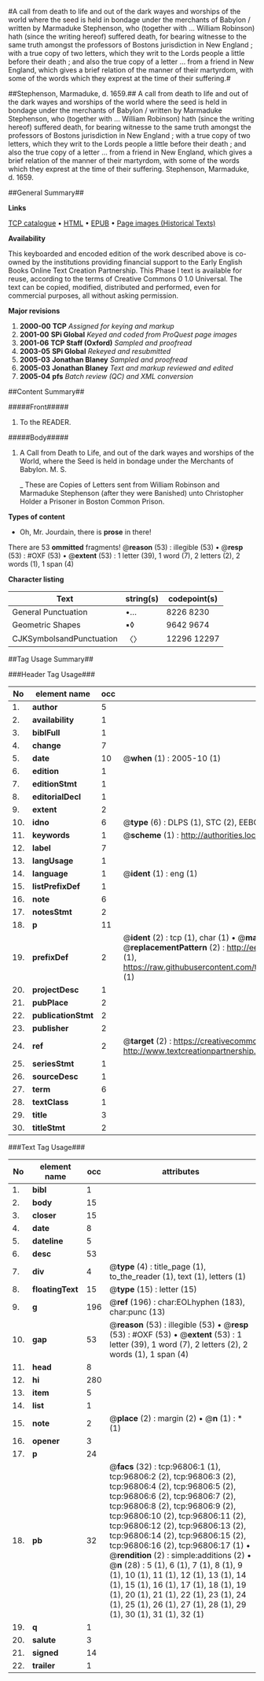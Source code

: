 #A call from death to life and out of the dark wayes and worships of the world where the seed is held in bondage under the merchants of Babylon / written by Marmaduke Stephenson, who (together with ... William Robinson) hath (since the writing hereof) suffered death, for bearing witnesse to the same truth amongst the professors of Bostons jurisdiction in New England ; with a true copy of two letters, which they writ to the Lords people a little before their death ; and also the true copy of a letter ... from a friend in New England, which gives a brief relation of the manner of their martyrdom, with some of the words which they exprest at the time of their suffering.#

##Stephenson, Marmaduke, d. 1659.##
A call from death to life and out of the dark wayes and worships of the world where the seed is held in bondage under the merchants of Babylon / written by Marmaduke Stephenson, who (together with ... William Robinson) hath (since the writing hereof) suffered death, for bearing witnesse to the same truth amongst the professors of Bostons jurisdiction in New England ; with a true copy of two letters, which they writ to the Lords people a little before their death ; and also the true copy of a letter ... from a friend in New England, which gives a brief relation of the manner of their martyrdom, with some of the words which they exprest at the time of their suffering.
Stephenson, Marmaduke, d. 1659.

##General Summary##

**Links**

[TCP catalogue](http://www.ota.ox.ac.uk/tcp/)  • 
[HTML](http://tei.it.ox.ac.uk/tcp/Texts-HTML/free/A61/A61464.html)  • 
[EPUB](http://tei.it.ox.ac.uk/tcp/Texts-EPUB/free/A61/A61464.epub) • 
[Page images (Historical Texts)](https://data.historicaltexts.jisc.ac.uk/view?pubId=eebo-13033371e&pageId=eebo-13033371e-96806-1)

**Availability**

This keyboarded and encoded edition of the
	       work described above is co-owned by the institutions
	       providing financial support to the Early English Books
	       Online Text Creation Partnership. This Phase I text is
	       available for reuse, according to the terms of Creative
	       Commons 0 1.0 Universal. The text can be copied,
	       modified, distributed and performed, even for
	       commercial purposes, all without asking permission.

**Major revisions**

1. __2000-00__ __TCP__ *Assigned for keying and markup*
1. __2001-00__ __SPi Global__ *Keyed and coded from ProQuest page images*
1. __2001-06__ __TCP Staff (Oxford)__ *Sampled and proofread*
1. __2003-05__ __SPi Global__ *Rekeyed and resubmitted*
1. __2005-03__ __Jonathan Blaney__ *Sampled and proofread*
1. __2005-03__ __Jonathan Blaney__ *Text and markup reviewed and edited*
1. __2005-04__ __pfs__ *Batch review (QC) and XML conversion*

##Content Summary##

#####Front#####

1. To the READER.

#####Body#####

1. A Call from Death to Life, and out of the dark wayes and worships of the World, where the Seed is held in bondage under the Merchants of Babylon. M. S.

    _ These are Copies of Letters sent from William Robinson and Marmaduke Stephenson (after they were Banished) unto Christopher Holder a Prisoner in Boston Common Prison.

**Types of content**

  * Oh, Mr. Jourdain, there is **prose** in there!

There are 53 **ommitted** fragments! 
 @__reason__ (53) : illegible (53)  •  @__resp__ (53) : #OXF (53)  •  @__extent__ (53) : 1 letter (39), 1 word (7), 2 letters (2), 2 words (1), 1 span (4)

**Character listing**


|Text|string(s)|codepoint(s)|
|---|---|---|
|General Punctuation|•…|8226 8230|
|Geometric Shapes|▪◊|9642 9674|
|CJKSymbolsandPunctuation|〈〉|12296 12297|

##Tag Usage Summary##

###Header Tag Usage###

|No|element name|occ|attributes|
|---|---|---|---|
|1.|__author__|5||
|2.|__availability__|1||
|3.|__biblFull__|1||
|4.|__change__|7||
|5.|__date__|10| @__when__ (1) : 2005-10 (1)|
|6.|__edition__|1||
|7.|__editionStmt__|1||
|8.|__editorialDecl__|1||
|9.|__extent__|2||
|10.|__idno__|6| @__type__ (6) : DLPS (1), STC (2), EEBO-CITATION (1), OCLC (1), VID (1)|
|11.|__keywords__|1| @__scheme__ (1) : http://authorities.loc.gov/ (1)|
|12.|__label__|7||
|13.|__langUsage__|1||
|14.|__language__|1| @__ident__ (1) : eng (1)|
|15.|__listPrefixDef__|1||
|16.|__note__|6||
|17.|__notesStmt__|2||
|18.|__p__|11||
|19.|__prefixDef__|2| @__ident__ (2) : tcp (1), char (1)  •  @__matchPattern__ (2) : ([0-9\-]+):([0-9IVX]+) (1), (.+) (1)  •  @__replacementPattern__ (2) : http://eebo.chadwyck.com/downloadtiff?vid=$1&page=$2 (1), https://raw.githubusercontent.com/textcreationpartnership/Texts/master/tcpchars.xml#$1 (1)|
|20.|__projectDesc__|1||
|21.|__pubPlace__|2||
|22.|__publicationStmt__|2||
|23.|__publisher__|2||
|24.|__ref__|2| @__target__ (2) : https://creativecommons.org/publicdomain/zero/1.0/ (1), http://www.textcreationpartnership.org/docs/. (1)|
|25.|__seriesStmt__|1||
|26.|__sourceDesc__|1||
|27.|__term__|6||
|28.|__textClass__|1||
|29.|__title__|3||
|30.|__titleStmt__|2||


###Text Tag Usage###

|No|element name|occ|attributes|
|---|---|---|---|
|1.|__bibl__|1||
|2.|__body__|15||
|3.|__closer__|15||
|4.|__date__|8||
|5.|__dateline__|5||
|6.|__desc__|53||
|7.|__div__|4| @__type__ (4) : title_page (1), to_the_reader (1), text (1), letters (1)|
|8.|__floatingText__|15| @__type__ (15) : letter (15)|
|9.|__g__|196| @__ref__ (196) : char:EOLhyphen (183), char:punc (13)|
|10.|__gap__|53| @__reason__ (53) : illegible (53)  •  @__resp__ (53) : #OXF (53)  •  @__extent__ (53) : 1 letter (39), 1 word (7), 2 letters (2), 2 words (1), 1 span (4)|
|11.|__head__|8||
|12.|__hi__|280||
|13.|__item__|5||
|14.|__list__|1||
|15.|__note__|2| @__place__ (2) : margin (2)  •  @__n__ (1) : * (1)|
|16.|__opener__|3||
|17.|__p__|24||
|18.|__pb__|32| @__facs__ (32) : tcp:96806:1 (1), tcp:96806:2 (2), tcp:96806:3 (2), tcp:96806:4 (2), tcp:96806:5 (2), tcp:96806:6 (2), tcp:96806:7 (2), tcp:96806:8 (2), tcp:96806:9 (2), tcp:96806:10 (2), tcp:96806:11 (2), tcp:96806:12 (2), tcp:96806:13 (2), tcp:96806:14 (2), tcp:96806:15 (2), tcp:96806:16 (2), tcp:96806:17 (1)  •  @__rendition__ (2) : simple:additions (2)  •  @__n__ (28) : 5 (1), 6 (1), 7 (1), 8 (1), 9 (1), 10 (1), 11 (1), 12 (1), 13 (1), 14 (1), 15 (1), 16 (1), 17 (1), 18 (1), 19 (1), 20 (1), 21 (1), 22 (1), 23 (1), 24 (1), 25 (1), 26 (1), 27 (1), 28 (1), 29 (1), 30 (1), 31 (1), 32 (1)|
|19.|__q__|1||
|20.|__salute__|3||
|21.|__signed__|14||
|22.|__trailer__|1||
